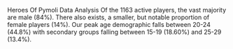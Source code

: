 Heroes Of Pymoli Data Analysis
Of the 1163 active players, the vast majority are male (84%). There also exists, a smaller, but notable proportion of female players (14%).
Our peak age demographic falls between 20-24 (44.8%) with secondary groups falling between 15-19 (18.60%) and 25-29 (13.4%).
